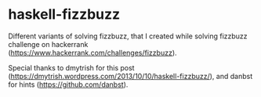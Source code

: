 # haskell-fizzbuzz
Different variants of solving fizzbuzz, that I created while solving fizzbuzz challenge on 
hackerrank (https://www.hackerrank.com/challenges/fizzbuzz).

Special thanks to dmytrish for this post (https://dmytrish.wordpress.com/2013/10/10/haskell-fizzbuzz/),
and danbst for hints (https://github.com/danbst).

